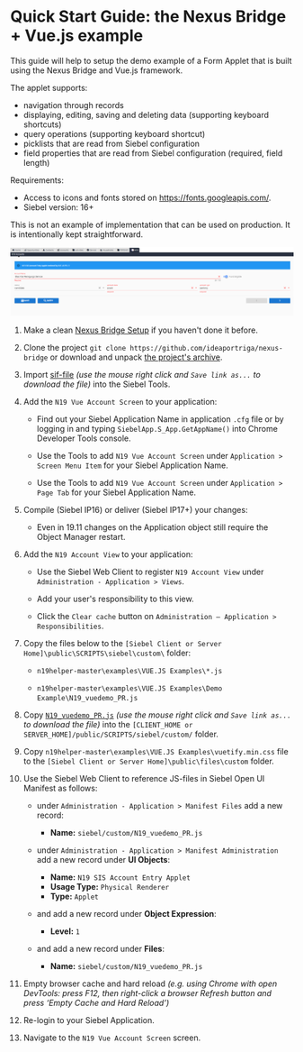 # Quick Start Guide: the Nexus Bridge + Vue.js example

This guide will help to setup the demo example of a Form Applet that is built using the Nexus Bridge and Vue.js framework.

The applet supports:
* navigation through records
* displaying, editing, saving and deleting data (supporting keyboard shortcuts)
* query operations (supporting keyboard shortcut)
* picklists that are read from Siebel configuration
* field properties that are read from Siebel configuration (required, field length)

Requirements: 
* Access to icons and fonts stored on https://fonts.googleapis.com/.
* Siebel version: 16+

This is not an example of implementation that can be used on production. It is intentionally kept straightforward.

 ![result](demo_vuejs.png)
 
1. Make a clean [Nexus Bridge Setup](/../../wiki/Setup-Nexus-Bridge) if you haven't done it before.

1. Clone the project `git clone https://github.com/ideaportriga/nexus-bridge` or download and unpack [the project's archive](../../../../../archive/master.zip).

1. Import [sif-file](https://raw.githubusercontent.com/ideaportriga/nexus-bridge/master/examples/VUE.JS%20Examples/Demo%20Example/SIF/N19_Vue_Objects.sif) *(use the mouse right click and `Save link as...` to download the file)* into the Siebel Tools.

1. Add the `N19 Vue Account Screen` to your application:

      * Find out your Siebel Application Name in application `.cfg` file or by logging in and typing `SiebelApp.S_App.GetAppName()` into Chrome Developer Tools console.
      
      * Use the Tools to add `N19 Vue Account Screen` under `Application > Screen Menu Item` for your Siebel Application Name.
      
      * Use the Tools to add `N19 Vue Account Screen` under `Application > Page Tab` for your Siebel Application Name.
      
1. Compile (Siebel IP16) or deliver (Siebel IP17+) your changes:

      * Even in 19.11 changes on the Application object still require the Object Manager restart.
    
1. Add the `N19 Account View` to your application:

      * Use the Siebel Web Client to register `N19 Account View` under `Administration - Application > Views`.
      
      * Add your user's responsibility to this view.
            
      * Click the `Clear cache` button on `Administration – Application > Responsibilities`.

1. Copy the files below to the `[Siebel Client or Server Home]\public\SCRIPTS\siebel\custom\` folder:

    * `n19helper-master\examples\VUE.JS Examples\*.js`
    
    * `n19helper-master\examples\VUE.JS Examples\Demo Example\N19_vuedemo_PR.js`
    
1. Copy [`N19_vuedemo_PR.js`](https://raw.githubusercontent.com/ideaportriga/nexus-bridge/master/examples/VUE.JS%20Examples/Demo%20Example/N19_vuedemo_PR.js) *(use the mouse right click and `Save link as...` to download the file)* into the `[CLIENT_HOME or SERVER_HOME]/public/SCRIPTS/siebel/custom/` folder.
    
1. Copy `n19helper-master\examples\VUE.JS Examples\vuetify.min.css` file to the `[Siebel Client or Server Home]\public\files\custom` folder.

1. Use the Siebel Web Client to reference JS-files in Siebel Open UI Manifest as follows:

	* under `Administration - Application > Manifest Files` add a new record: 
		* **Name:** `siebel/custom/N19_vuedemo_PR.js`

	* under `Administration - Application > Manifest Administration` add a new record under **UI Objects**: 
		* **Name:** `N19 SIS Account Entry Applet`
		* **Usage Type:** `Physical Renderer`
		* **Type:** `Applet`

	* and add a new record under **Object Expression**:
		* **Level:** `1`

	* and add a new record under **Files**:
		* **Name:** `siebel/custom/N19_vuedemo_PR.js`
    
1. Empty browser cache and hard reload *(e.g. using Chrome with open DevTools: press F12, then right-click a browser Refresh button and press ‘Empty Cache and Hard Reload’)*

1. Re-login to your Siebel Application.

1. Navigate to the `N19 Vue Account Screen` screen.
